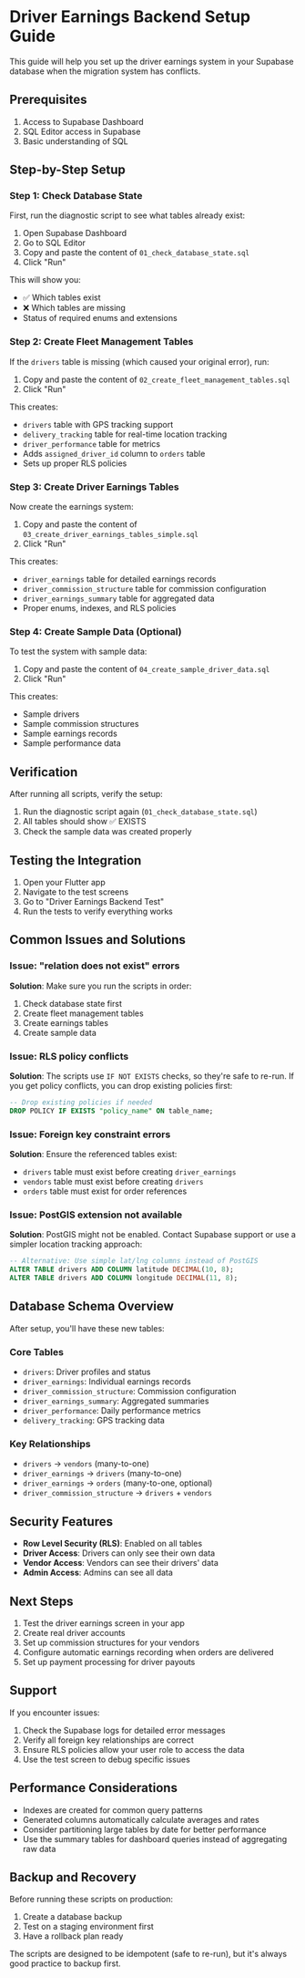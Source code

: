 # Driver Earnings Backend Setup Guide

This guide will help you set up the driver earnings system in your Supabase database when the migration system has conflicts.

## Prerequisites

1. Access to Supabase Dashboard
2. SQL Editor access in Supabase
3. Basic understanding of SQL

## Step-by-Step Setup

### Step 1: Check Database State

First, run the diagnostic script to see what tables already exist:

1. Open Supabase Dashboard
2. Go to SQL Editor
3. Copy and paste the content of `01_check_database_state.sql`
4. Click "Run"

This will show you:
- ✅ Which tables exist
- ❌ Which tables are missing
- Status of required enums and extensions

### Step 2: Create Fleet Management Tables

If the `drivers` table is missing (which caused your original error), run:

1. Copy and paste the content of `02_create_fleet_management_tables.sql`
2. Click "Run"

This creates:
- `drivers` table with GPS tracking support
- `delivery_tracking` table for real-time location tracking
- `driver_performance` table for metrics
- Adds `assigned_driver_id` column to `orders` table
- Sets up proper RLS policies

### Step 3: Create Driver Earnings Tables

Now create the earnings system:

1. Copy and paste the content of `03_create_driver_earnings_tables_simple.sql`
2. Click "Run"

This creates:
- `driver_earnings` table for detailed earnings records
- `driver_commission_structure` table for commission configuration
- `driver_earnings_summary` table for aggregated data
- Proper enums, indexes, and RLS policies

### Step 4: Create Sample Data (Optional)

To test the system with sample data:

1. Copy and paste the content of `04_create_sample_driver_data.sql`
2. Click "Run"

This creates:
- Sample drivers
- Sample commission structures
- Sample earnings records
- Sample performance data

## Verification

After running all scripts, verify the setup:

1. Run the diagnostic script again (`01_check_database_state.sql`)
2. All tables should show ✅ EXISTS
3. Check the sample data was created properly

## Testing the Integration

1. Open your Flutter app
2. Navigate to the test screens
3. Go to "Driver Earnings Backend Test"
4. Run the tests to verify everything works

## Common Issues and Solutions

### Issue: "relation does not exist" errors

**Solution**: Make sure you run the scripts in order:
1. Check database state first
2. Create fleet management tables
3. Create earnings tables
4. Create sample data

### Issue: RLS policy conflicts

**Solution**: The scripts use `IF NOT EXISTS` checks, so they're safe to re-run. If you get policy conflicts, you can drop existing policies first:

```sql
-- Drop existing policies if needed
DROP POLICY IF EXISTS "policy_name" ON table_name;
```

### Issue: Foreign key constraint errors

**Solution**: Ensure the referenced tables exist:
- `drivers` table must exist before creating `driver_earnings`
- `vendors` table must exist before creating `drivers`
- `orders` table must exist for order references

### Issue: PostGIS extension not available

**Solution**: PostGIS might not be enabled. Contact Supabase support or use a simpler location tracking approach:

```sql
-- Alternative: Use simple lat/lng columns instead of PostGIS
ALTER TABLE drivers ADD COLUMN latitude DECIMAL(10, 8);
ALTER TABLE drivers ADD COLUMN longitude DECIMAL(11, 8);
```

## Database Schema Overview

After setup, you'll have these new tables:

### Core Tables
- `drivers`: Driver profiles and status
- `driver_earnings`: Individual earnings records
- `driver_commission_structure`: Commission configuration
- `driver_earnings_summary`: Aggregated summaries
- `driver_performance`: Daily performance metrics
- `delivery_tracking`: GPS tracking data

### Key Relationships
- `drivers` → `vendors` (many-to-one)
- `driver_earnings` → `drivers` (many-to-one)
- `driver_earnings` → `orders` (many-to-one, optional)
- `driver_commission_structure` → `drivers` + `vendors`

## Security Features

- **Row Level Security (RLS)**: Enabled on all tables
- **Driver Access**: Drivers can only see their own data
- **Vendor Access**: Vendors can see their drivers' data
- **Admin Access**: Admins can see all data

## Next Steps

1. Test the driver earnings screen in your app
2. Create real driver accounts
3. Set up commission structures for your vendors
4. Configure automatic earnings recording when orders are delivered
5. Set up payment processing for driver payouts

## Support

If you encounter issues:
1. Check the Supabase logs for detailed error messages
2. Verify all foreign key relationships are correct
3. Ensure RLS policies allow your user role to access the data
4. Use the test screen to debug specific issues

## Performance Considerations

- Indexes are created for common query patterns
- Generated columns automatically calculate averages and rates
- Consider partitioning large tables by date for better performance
- Use the summary tables for dashboard queries instead of aggregating raw data

## Backup and Recovery

Before running these scripts on production:
1. Create a database backup
2. Test on a staging environment first
3. Have a rollback plan ready

The scripts are designed to be idempotent (safe to re-run), but it's always good practice to backup first.
